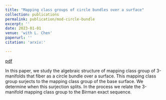 ```yaml
---
title: "Mapping class groups of circle bundles over a surface"
collection: publications
permalink: publication/mod-circle-bundle
excerpt: ''
date: 2023-01-01
venue: 'with L. Chen'
paperurl: ''
citation: 'arxiv:'

---
```


[pdf](http://bena-tshishiku.github.io/files/papers/mod-circle-bundle.pdf)

In this paper, we study the algebraic structure of mapping class group 
of 3-manifolds that fiber as a circle bundle over a surface. 
This mapping class group surjects to the mapping class group of the base surface. 
We determine when this surjection splits. In the process we relate the 3-manifold 
mapping class group to the Birman exact sequence. 


